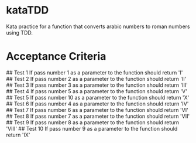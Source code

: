 # kataTDD
Kata practice for a function that converts arabic numbers to roman numbers using TDD.

# Acceptance Criteria

## Test 1
If pass number 1 as a parameter to the function should return 'I'
## Test 2
If pass number 2 as a parameter to the function should return 'II'
## Test 3
If pass number 3 as a parameter to the function should return 'III'
## Test 4
If pass number 5 as a parameter to the function should return 'V'
## Test 5
If pass number 10 as a parameter to the function should return 'X'
## Test 6
If pass number 4 as a parameter to the function should return 'IV'
## Test 7
If pass number 6 as a parameter to the function should return 'VI'
## Test 8
If pass number 7 as a parameter to the function should return 'VII'
## Test 9
If pass number 8 as a parameter to the function should return 'VIII'
## Test 10
If pass number 9 as a parameter to the function should return 'IX'